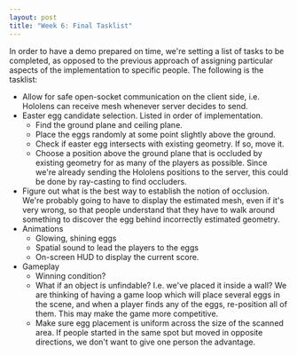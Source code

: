 ```yaml
---
layout: post
title: "Week 6: Final Tasklist"
---
```


In order to have a demo prepared on time, we're setting a list of tasks to be completed, as opposed to the previous approach of assigning particular aspects of the implementation to specific people. The following is the tasklist:

- Allow for safe open-socket communication on the client side, i.e. Hololens can receive mesh whenever server decides to send.
- Easter egg candidate selection. Listed in order of implementation.
  - Find the ground plane and ceiling plane. 
  - Place the eggs randomly at some point slightly above the ground.
  - Check if easter egg intersects with existing geometry. If so, move it.
  - Choose a position above the ground plane that is occluded by existing geometry for as many of the players as possible. Since we're already sending the Hololens positions to the server, this could be done by ray-casting to find occluders. 
- Figure out what is the best way to establish the notion of occlusion. We're probably going to have to display the estimated mesh, even if it's very wrong, so that people understand that they have to walk around something to discover the egg behind incorrectly estimated geometry. 
- Animations
  - Glowing, shining eggs
  - Spatial sound to lead the players to the eggs
  - On-screen HUD to display the current score. 
- Gameplay
  - Winning condition?
  - What if an object is unfindable? I.e. we've placed it inside a wall? We are thinking of having a game loop which will place several eggs in the scene, and when a player finds any of the eggs, re-position all of them. This may make the game more competitive. 
  - Make sure egg placement is uniform across the size of the scanned area. If people started in the same spot but moved in opposite directions, we don't want to give one person the advantage. 
